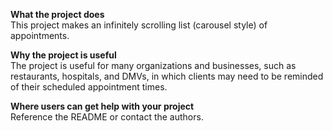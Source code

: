 **What the project does**  
This project makes an infinitely scrolling list (carousel style) of appointments.

**Why the project is useful**  
The project is useful for many organizations and businesses, such as restaurants, hospitals, and DMVs, in which clients may need to be reminded of their scheduled appointment times.

**Where users can get help with your project**  
Reference the README or contact the authors.
